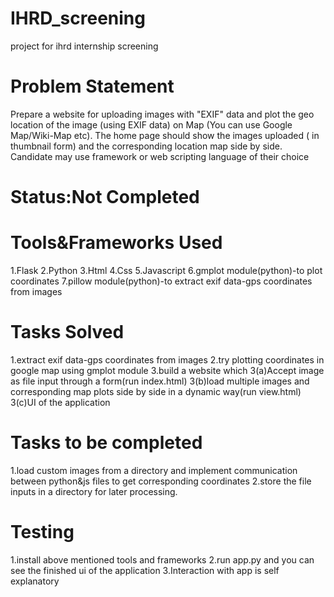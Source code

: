 # IHRD_screening
project for ihrd internship screening

# Problem Statement
Prepare a website for uploading images with "EXIF" data and plot the geo location of the image (using EXIF data) on Map 
(You can use Google Map/Wiki-Map etc).
The home page should show the images uploaded ( in thumbnail form) and the corresponding location map side by side.
Candidate may use framework or web scripting language of their choice

# Status:Not Completed

# Tools&Frameworks Used
1.Flask
2.Python
3.Html
4.Css
5.Javascript
6.gmplot module(python)-to plot coordinates
7.pillow module(python)-to extract exif data-gps coordinates from images

# Tasks Solved
1.extract exif data-gps coordinates from images
2.try plotting coordinates in google map using gmplot module
3.build a website which 
          3(a)Accept image as file input through a form(run index.html)
          3(b)load multiple images and corresponding map plots side by side in a dynamic way(run view.html)
          3(c)UI of the application

# Tasks to be completed
1.load custom images from a directory and implement communication between python&js files to get corresponding coordinates 
2.store the file inputs in a directory for later processing.

# Testing
1.install above mentioned tools and frameworks
2.run app.py and you can see the finished ui of the application
3.Interaction with app is self explanatory

